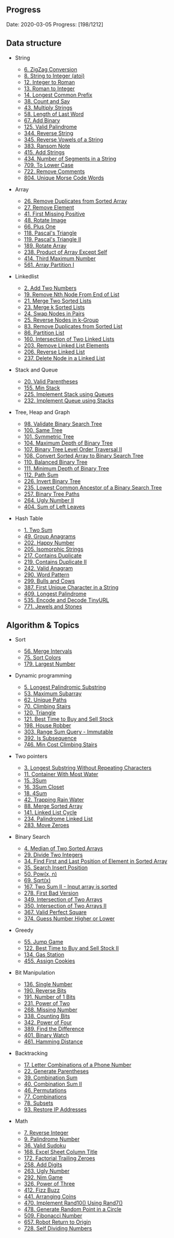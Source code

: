 ## Progress

Date: 2020-03-05
Progress: [198/1212]

## Data structure
  - String
    - [6. ZigZag Conversion](https://github.com/kaiCbs/Leetcode/blob/master/code/medium/zigzag-conversion.py)
    - [8. String to Integer (atoi)](https://github.com/kaiCbs/Leetcode/blob/master/code/medium/string-to-integer-atoi.py) 
    - [12. Integer to Roman](https://github.com/kaiCbs/Leetcode/blob/master/code/medium/integer-to-roman.py)
    - [13. Roman to Integer](https://github.com/kaiCbs/Leetcode/blob/master/code/easy/roman-to-integer.py)
    - [14. Longest Common Prefix](https://github.com/kaiCbs/Leetcode/blob/master/code/easy/longest-common-prefix.py)
    - [38. Count and Say](https://github.com/kaiCbs/Leetcode/blob/master/code/easy/count-and-say.py)
    - [43. Multiply Strings](https://github.com/kaiCbs/Leetcode/blob/master/code/medium/multiply-strings.py)
    - [58. Length of Last Word](https://github.com/kaiCbs/Leetcode/blob/master/code/easy/length-of-last-word.py)
    - [67. Add Binary](https://github.com/kaiCbs/Leetcode/blob/master/code/easy/add-binary.py)
    - [125. Valid Palindrome](https://github.com/kaiCbs/Leetcode/blob/master/code/easy/valid-palindrome.py)
    - [344. Reverse String](https://github.com/kaiCbs/Leetcode/blob/master/code/easy/reverse-string.py)
    - [345. Reverse Vowels of a String](https://github.com/kaiCbs/Leetcode/blob/master/code/easy/reverse-vowels-of-a-string.py)
    - [383. Ransom Note](https://github.com/kaiCbs/Leetcode/blob/master/code/easy/ransom-note.py)
    - [415. Add Strings](https://github.com/kaiCbs/Leetcode/blob/master/code/easy/add-strings.py)
    - [434. Number of Segments in a String](https://github.com/kaiCbs/Leetcode/blob/master/code/easy/number-of-segments-in-a-string.py)
    - [709. To Lower Case](https://github.com/kaiCbs/Leetcode/blob/master/code/easy/to-lower-case.py)
    - [722. Remove Comments](https://github.com/kaiCbs/Leetcode/blob/master/code/medium/remove-comments.py)
    - [804. Unique Morse Code Words](https://github.com/kaiCbs/Leetcode/blob/master/code/easy/unique-morse-code-words.py)

  - Array
    - [26. Remove Duplicates from Sorted Array](https://github.com/kaiCbs/Leetcode/blob/master/code/easy/remove-duplicates-from-sorted-array.py)
    - [27. Remove Element](https://github.com/kaiCbs/Leetcode/blob/master/code/easy/remove-element.py)
    - [41. First Missing Positive](https://github.com/kaiCbs/Leetcode/blob/master/code/hard/first-missing-positive.py)
    - [48. Rotate Image](https://github.com/kaiCbs/Leetcode/blob/master/code/medium/rotate-image.py)
    - [66. Plus One](https://github.com/kaiCbs/Leetcode/blob/master/code/easy/plus-one.py)
    - [118. Pascal's Triangle](https://github.com/kaiCbs/Leetcode/blob/master/code/easy/pascals-triangle.py)
    - [119. Pascal's Triangle II](https://github.com/kaiCbs/Leetcode/blob/master/code/easy/pascals-triangle-ii.py)
    - [189. Rotate Array](https://github.com/kaiCbs/Leetcode/blob/master/code/easy/rotate-array.py)
    - [238. Product of Array Except Self](https://github.com/kaiCbs/Leetcode/blob/master/code/medium/product-of-array-except-self.py)
    - [414. Third Maximum Number](https://github.com/kaiCbs/Leetcode/blob/master/code/easy/third-maximum-number.py)
    - [561. Array Partition I](https://github.com/kaiCbs/Leetcode/blob/master/code/easy/array-partition-i.py)


  - Linkedlist
    - [2. Add Two Numbers](https://github.com/kaiCbs/Leetcode/blob/master/code/medium/add-two-numbers.py)
    - [19. Remove Nth Node From End of List](https://github.com/kaiCbs/Leetcode/blob/master/code/medium/remove-nth-node-from-end-of-list.py)
    - [21. Merge Two Sorted Lists](https://github.com/kaiCbs/Leetcode/blob/master/code/easy/merge-two-sorted-lists.py)
    - [23. Merge k Sorted Lists](https://github.com/kaiCbs/Leetcode/blob/master/code/hard/merge-k-sorted-lists.py)
    - [24. Swap Nodes in Pairs](https://github.com/kaiCbs/Leetcode/blob/master/code/medium/swap-nodes-in-pairs.py)
    - [25. Reverse Nodes in k-Group](https://github.com/kaiCbs/Leetcode/blob/master/code/hard/reverse-nodes-in-k-group.py)
    - [83. Remove Duplicates from Sorted List](https://github.com/kaiCbs/Leetcode/blob/master/code/easy/remove-duplicates-from-sorted-list.py)
    - [86. Partition List](https://github.com/kaiCbs/Leetcode/blob/master/code/medium/partition-list.py)
    - [160. Intersection of Two Linked Lists](https://github.com/kaiCbs/Leetcode/blob/master/code/easy/intersection-of-two-linked-lists.py)
    - [203. Remove Linked List Elements](https://github.com/kaiCbs/Leetcode/blob/master/code/easy/remove-linked-list-elements.py)
    - [206. Reverse Linked List](https://github.com/kaiCbs/Leetcode/blob/master/code/easy/reverse-linked-list.py)
    - [237. Delete Node in a Linked List](https://github.com/kaiCbs/Leetcode/blob/master/code/easy/delete-node-in-a-linked-list.py)

  - Stack and Queue
    - [20. Valid Parentheses](https://github.com/kaiCbs/Leetcode/blob/master/code/easy/valid-parentheses.py)
    - [155. Min Stack](https://github.com/kaiCbs/Leetcode/blob/master/code/easy/min-stack.py)
    - [225. Implement Stack using Queues](https://github.com/kaiCbs/Leetcode/blob/master/code/easy/implement-stack-using-queues.py)
    - [232. Implement Queue using Stacks](https://github.com/kaiCbs/Leetcode/blob/master/code/easy/implement-queue-using-stacks.py)


  - Tree, Heap and Graph
    - [98. Validate Binary Search Tree](https://github.com/kaiCbs/Leetcode/blob/master/code/medium/validate-binary-search-tree.py)
    - [100. Same Tree](https://github.com/kaiCbs/Leetcode/blob/master/code/easy/same-tree.py)
    - [101. Symmetric Tree](https://github.com/kaiCbs/Leetcode/blob/master/code/easy/symmetric-tree.py)
    - [104. Maximum Depth of Binary Tree](https://github.com/kaiCbs/Leetcode/blob/master/code/easy/maximum-depth-of-binary-tree.py)
    - [107. Binary Tree Level Order Traversal II](https://github.com/kaiCbs/Leetcode/blob/master/code/easy/binary-tree-level-order-traversal-ii.py)
    - [108. Convert Sorted Array to Binary Search Tree](https://github.com/kaiCbs/Leetcode/blob/master/code/easy/convert-sorted-array-to-binary-search-tree.py)
    - [110. Balanced Binary Tree](https://github.com/kaiCbs/Leetcode/blob/master/code/easy/balanced-binary-tree.py)
    - [111. Minimum Depth of Binary Tree](https://github.com/kaiCbs/Leetcode/blob/master/code/easy/minimum-depth-of-binary-tree.py)
    - [112. Path Sum](https://github.com/kaiCbs/Leetcode/blob/master/code/easy/path-sum.py)
    - [226. Invert Binary Tree](https://github.com/kaiCbs/Leetcode/blob/master/code/easy/invert-binary-tree.py)
    - [235. Lowest Common Ancestor of a Binary Search Tree](https://github.com/kaiCbs/Leetcode/blob/master/code/easy/lowest-common-ancestor-of-a-binary-search-tree.py)
    - [257. Binary Tree Paths](https://github.com/kaiCbs/Leetcode/blob/master/code/easy/binary-tree-paths.py)
    - [264. Ugly Number II](https://github.com/kaiCbs/Leetcode/blob/master/code/medium/ugly-number-ii.py)
    - [404. Sum of Left Leaves](https://github.com/kaiCbs/Leetcode/blob/master/code/medium/sum-of-left-leaves.py)

  - Hash Table
    - [1. Two Sum](https://github.com/kaiCbs/Leetcode/blob/master/code/easy/two-sum.py)
    - [49. Group Anagrams](https://github.com/kaiCbs/Leetcode/blob/master/code/medium/group-anagrams.py)
    - [202. Happy Number](https://github.com/kaiCbs/Leetcode/blob/master/code/easy/happy-number.py)
    - [205. Isomorphic Strings](https://github.com/kaiCbs/Leetcode/blob/master/code/easy/isomorphic-strings.py)
    - [217. Contains Duplicate](https://github.com/kaiCbs/Leetcode/blob/master/code/easy/contains-duplicate.py)
    - [219. Contains Duplicate II](https://github.com/kaiCbs/Leetcode/blob/master/code/easy/contains-duplicate-ii.py)
    - [242. Valid Anagram](https://github.com/kaiCbs/Leetcode/blob/master/code/easy/valid-anagram.py)
    - [290. Word Pattern](https://github.com/kaiCbs/Leetcode/blob/master/code/easy/word-pattern.py)
    - [299. Bulls and Cows](https://github.com/kaiCbs/Leetcode/blob/master/code/easy/bulls-and-cows.py)
    - [387. First Unique Character in a String](https://github.com/kaiCbs/Leetcode/blob/master/code/easy/first-unique-character-in-a-string.py)
    - [409. Longest Palindrome](https://github.com/kaiCbs/Leetcode/blob/master/code/easy/longest-palindrome.py)
    - [535. Encode and Decode TinyURL](https://github.com/kaiCbs/Leetcode/blob/master/code/medium/encode-and-decode-tinyurl.py)
    - [771. Jewels and Stones](https://github.com/kaiCbs/Leetcode/blob/master/code/easy/jewels-and-stones.py)


## Algorithm & Topics
  - Sort
    - [56. Merge Intervals](https://github.com/kaiCbs/Leetcode/blob/master/code/medium/merge-intervals.py)
    - [75. Sort Colors](https://github.com/kaiCbs/Leetcode/blob/master/code/medium/sort-colors.py)
    - [179. Largest Number](https://github.com/kaiCbs/Leetcode/blob/master/code/medium/largest-number.py)


  - Dynamic programming
    - [5. Longest Palindromic Substring](https://github.com/kaiCbs/Leetcode/blob/master/code/medium/longest-palindromic-substring.py)
    - [53. Maximum Subarray](https://github.com/kaiCbs/Leetcode/blob/master/code/easy/maximum-subarray.py)
    - [62. Unique Paths](https://github.com/kaiCbs/Leetcode/blob/master/code/medium/unique-paths.py)
    - [70. Climbing Stairs](https://github.com/kaiCbs/Leetcode/blob/master/code/easy/climbing-stairs.py)
    - [120. Triangle](https://github.com/kaiCbs/Leetcode/blob/master/code/medium/triangle.py)
    - [121. Best Time to Buy and Sell Stock](https://github.com/kaiCbs/Leetcode/blob/master/code/easy/best-time-to-buy-and-sell-stock.py)
    - [198. House Robber](https://github.com/kaiCbs/Leetcode/blob/master/code/easy/house-robber.py)
    - [303. Range Sum Query - Immutable](https://github.com/kaiCbs/Leetcode/blob/master/code/easy/range-sum-query-immutable.py)
    - [392. Is Subsequence](https://github.com/kaiCbs/Leetcode/blob/master/code/easy/is-subsequence.py)
    - [746. Min Cost Climbing Stairs](https://github.com/kaiCbs/Leetcode/blob/master/code/easy/min-cost-climbing-stairs.py)

  - Two pointers
    - [3. Longest Substring Without Repeating Characters](https://github.com/kaiCbs/Leetcode/blob/master/code/medium/longest-substring-without-repeating-characters.py)
    - [11. Container With Most Water](https://github.com/kaiCbs/Leetcode/blob/master/code/medium/container-with-most-water.py)
    - [15. 3Sum](https://github.com/kaiCbs/Leetcode/blob/master/code/medium/3sum.py)
    - [16. 3Sum Closet](https://github.com/kaiCbs/Leetcode/blob/master/code/medium/3sum-closest.py)
    - [18. 4Sum](https://github.com/kaiCbs/Leetcode/blob/master/code/medium/4sum.py)
    - [42. Trapping Rain Water](https://github.com/kaiCbs/Leetcode/blob/master/code/hard/trapping-rain-water.py)
    - [88. Merge Sorted Array](https://github.com/kaiCbs/Leetcode/blob/master/code/easy/merge-sorted-array.py)
    - [141. Linked List Cycle](https://github.com/kaiCbs/Leetcode/blob/master/code/easy/linked-list-cycle.py)
    - [234. Palindrome Linked List](https://github.com/kaiCbs/Leetcode/blob/master/code/easy/palindrome-linked-list.py)
    - [283. Move Zeroes](https://github.com/kaiCbs/Leetcode/blob/master/code/easy/move-zeroes.py)

  - Binary Search
    - [4. Median of Two Sorted Arrays](https://github.com/kaiCbs/Leetcode/blob/master/code/hard/median-of-two-sorted-arrays.py)
    - [29. Divide Two Integers](https://github.com/kaiCbs/Leetcode/blob/master/code/medium/divide-two-integers.py)
    - [34. Find First and Last Position of Element in Sorted Array](https://github.com/kaiCbs/Leetcode/blob/master/code/medium/find-first-and-last-position-of-element-in-sorted-array.py)
    - [35. Search Insert Position](https://github.com/kaiCbs/Leetcode/blob/master/code/easy/search-insert-position.py)
    - [50. Pow(x, n)](https://github.com/kaiCbs/Leetcode/blob/master/code/medium/powx-n.py)
    - [69. Sqrt(x)](https://github.com/kaiCbs/Leetcode/blob/master/code/easy/sqrtx.py)
    - [167. Two Sum II - Input array is sorted](https://github.com/kaiCbs/Leetcode/blob/master/code/easy/two-sum-ii-input-array-is-sorted.py)
    - [278. First Bad Version](https://github.com/kaiCbs/Leetcode/blob/master/code/easy/first-bad-version.py)
    - [349. Intersection of Two Arrays](https://github.com/kaiCbs/Leetcode/blob/master/code/easy/intersection-of-two-arrays.py)
    - [350. Intersection of Two Arrays II](https://github.com/kaiCbs/Leetcode/blob/master/code/easy/intersection-of-two-arrays-ii.py)
    - [367. Valid Perfect Square](https://github.com/kaiCbs/Leetcode/blob/master/code/easy/valid-perfect-square.py)
    - [374. Guess Number Higher or Lower](https://github.com/kaiCbs/Leetcode/blob/master/code/easy/guess-number-higher-or-lower.py)

  - Greedy
    - [55. Jump Game](https://github.com/kaiCbs/Leetcode/blob/master/code/medium/jump-game.py)
    - [122. Best Time to Buy and Sell Stock II](https://github.com/kaiCbs/Leetcode/blob/master/code/easy/best-time-to-buy-and-sell-stock-ii.py)
    - [134. Gas Station](https://github.com/kaiCbs/Leetcode/blob/master/code/medium/gas-station.py)
    - [455. Assign Cookies](https://github.com/kaiCbs/Leetcode/blob/master/code/medium/assign-cookies.py)

  - Bit Manipulation
    - [136. Single Number](https://github.com/kaiCbs/Leetcode/blob/master/code/easy/single-number.py)
    - [190. Reverse Bits](https://github.com/kaiCbs/Leetcode/blob/master/code/easy/reverse-bits.py)
    - [191. Number of 1 Bits](https://github.com/kaiCbs/Leetcode/blob/master/code/easy/number-of-1-bits.py)
    - [231. Power of Two](https://github.com/kaiCbs/Leetcode/blob/master/code/easy/power-of-two.py)
    - [268. Missing Number](https://github.com/kaiCbs/Leetcode/blob/master/code/easy/missing-number.py)
    - [338. Counting Bits](https://github.com/kaiCbs/Leetcode/blob/master/code/medium/counting-bits.py)
    - [342. Power of Four](https://github.com/kaiCbs/Leetcode/blob/master/code/easy/power-of-four.py)
    - [389. Find the Difference](https://github.com/kaiCbs/Leetcode/blob/master/code/easy/find-the-difference.py)
    - [401. Binary Watch](https://github.com/kaiCbs/Leetcode/blob/master/code/easy/binary-watch.py)
    - [461. Hamming Distance](https://github.com/kaiCbs/Leetcode/blob/master/code/easy/hamming-distance.py)

  - Backtracking
    - [17. Letter Combinations of a Phone Number](https://github.com/kaiCbs/Leetcode/blob/master/code/medium/letter-combinations-of-a-phone-number.py) 
    - [22. Generate Parentheses](https://github.com/kaiCbs/Leetcode/blob/master/code/medium/generate-parentheses.py)
    - [39. Combination Sum](https://github.com/kaiCbs/Leetcode/blob/master/code/medium/combination-sum.py)
    - [40. Combination Sum II](https://github.com/kaiCbs/Leetcode/blob/master/code/medium/combination-sum-ii.py)
    - [46. Permutations](https://github.com/kaiCbs/Leetcode/blob/master/code/medium/permutations.py)
    - [77. Combinations](https://github.com/kaiCbs/Leetcode/blob/master/code/medium/combinations.py)
    - [78. Subsets](https://github.com/kaiCbs/Leetcode/blob/master/code/medium/subsets.py)
    - [93. Restore IP Addresses](https://github.com/kaiCbs/Leetcode/blob/master/code/medium/restore-ip-addresses.py)

  - Math
    - [7. Reverse Integer](https://github.com/kaiCbs/Leetcode/blob/master/code/easy/reverse-integer.py)
    - [9. Palindrome Number](https://github.com/kaiCbs/Leetcode/blob/master/code/easy/palindrome-number.py)
    - [36. Valid Sudoku](https://github.com/kaiCbs/Leetcode/blob/master/code/medium/valid-sudoku.py)
    - [168. Excel Sheet Column Title](https://github.com/kaiCbs/Leetcode/blob/master/code/easy/excel-sheet-column-title.py)
    - [172. Factorial Trailing Zeroes](https://github.com/kaiCbs/Leetcode/blob/master/code/easy/factorial-trailing-zeroes.py)
    - [258. Add Digits](https://github.com/kaiCbs/Leetcode/blob/master/code/easy/add-digits.py)
    - [263. Ugly Number](https://github.com/kaiCbs/Leetcode/blob/master/code/easy/ugly-number.py)
    - [292. Nim Game](https://github.com/kaiCbs/Leetcode/blob/master/code/easy/nim-game.py)
    - [326. Power of Three](https://github.com/kaiCbs/Leetcode/blob/master/code/easy/power-of-three.py)
    - [412. Fizz Buzz](https://github.com/kaiCbs/Leetcode/blob/master/code/easy/fizz-buzz.py)
    - [441. Arranging Coins](https://github.com/kaiCbs/Leetcode/blob/master/code/easy/arranging-coins.py)
    - [470. Implement Rand10() Using Rand7()](https://github.com/kaiCbs/Leetcode/blob/master/code/medium/implement-rand10-using-rand7.py)
    - [478. Generate Random Point in a Circle](https://github.com/kaiCbs/Leetcode/blob/master/code/medium/generate-random-point-in-a-circle.py)
    - [509. Fibonacci Number](https://github.com/kaiCbs/Leetcode/blob/master/code/easy/fibonacci-number.py)
    - [657. Robot Return to Origin](https://github.com/kaiCbs/Leetcode/blob/master/code/easy/robot-return-to-origin.py)
    - [728. Self Dividing Numbers](https://github.com/kaiCbs/Leetcode/blob/master/code/easy/self-dividing-numbers.py)

